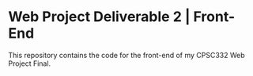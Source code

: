 # Web Project Deliverable 2 | Front-End 

This repository contains the code for the front-end of my CPSC332 Web Project Final.